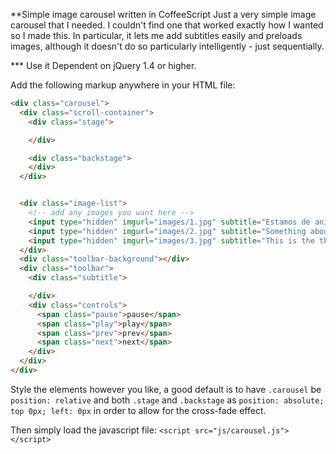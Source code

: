 **Simple image carousel written in CoffeeScript
Just a very simple image carousel that I needed. I couldn't find one
that worked exactly how I wanted so I made this. In particular, it lets
me add subtitles easily and preloads images, although it doesn't do so
particularly intelligently - just sequentially.

*** Use it
Dependent on jQuery 1.4 or higher.

Add the following markup anywhere in your HTML file:

````html
<div class="carousel">
  <div class="scroll-container">
    <div class="stage">

    </div>

    <div class="backstage">
    </div>
  </div>


  <div class="image-list">
    <!-- add any images you want here -->
    <input type="hidden" imgurl="images/1.jpg" subtitle="Estamos de aniversario">
    <input type="hidden" imgurl="images/2.jpg" subtitle="Something about airborne">
    <input type="hidden" imgurl="images/3.jpg" subtitle="This is the third subtitle">
  </div>
  <div class="toolbar-background"></div>
  <div class="toolbar">
    <div class="subtitle">

    </div>
    <div class="controls">
      <span class="pause">pause</span>
      <span class="play">play</span>
      <span class="prev">prev</span>
      <span class="next">next</span>
    </div>
  </div>
</div>
````

Style the elements however you like, a good default is to have `.carousel`
be `position: relative` and both `.stage` and `.backstage` as
`position: absolute; top 0px; left: 0px` in order to allow for the
cross-fade effect.

Then simply load the javascript file:
`<script src="js/carousel.js"></script>`

